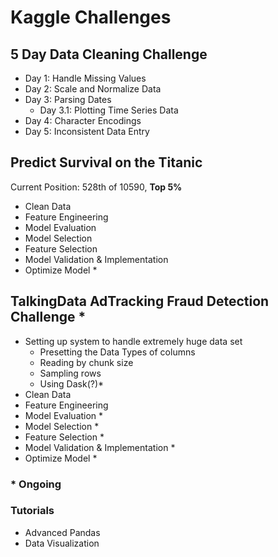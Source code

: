 # Kaggle Challenges

## 5 Day Data Cleaning Challenge
+ Day 1: Handle Missing Values
+ Day 2: Scale and Normalize Data
+ Day 3: Parsing Dates
  + Day 3.1: Plotting Time Series Data
+ Day 4: Character Encodings
+ Day 5: Inconsistent Data Entry

## Predict Survival on the Titanic
Current Position: 528th of 10590, **Top 5%**
+ Clean Data
+ Feature Engineering
+ Model Evaluation
+ Model Selection
+ Feature Selection
+ Model Validation & Implementation
+ Optimize Model *

## TalkingData AdTracking Fraud Detection Challenge *
+ Setting up system to handle extremely huge data set
  + Presetting the Data Types of columns
  + Reading by chunk size
  + Sampling rows
  + Using Dask(?)*
+ Clean Data
+ Feature Engineering
+ Model Evaluation *
+ Model Selection *
+ Feature Selection *
+ Model Validation & Implementation *
+ Optimize Model *

### * Ongoing

### Tutorials
+ Advanced Pandas
+ Data Visualization
